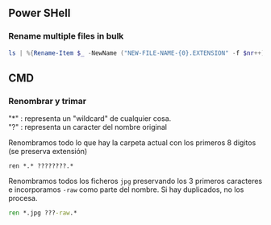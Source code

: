## Power SHell
### Rename multiple files in bulk

```powershell
ls | %{Rename-Item $_ -NewName ("NEW-FILE-NAME-{0}.EXTENSION" -f $nr++)}
```


## CMD
### Renombrar y trimar

"*" : representa un "wildcard" de cualquier cosa.   
"?" : representa un caracter del nombre original   


Renombramos todo lo que hay la carpeta actual con los primeros 8 digitos (se preserva extensión)    
```CMD
ren *.* ????????.*
```

Renombramos todos los ficheros `jpg` preservando los 3 primeros caracteres e incorporamos `-raw` como parte del nombre. Si hay duplicados, no los procesa.   
```cmd
ren *.jpg ???-raw.*
```

